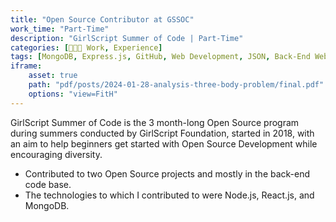 ```yaml
---
title: "Open Source Contributor at GSSOC"
work_time: "Part-Time"
description: "GirlScript Summer of Code | Part-Time"
categories: [🧑🏻‍💻 Work, Experience]
tags: [MongoDB, Express.js, GitHub, Web Development, JSON, Back-End Web Development, Git, Node.js, JavaScript]
iframe:
    asset: true
    path: "pdf/posts/2024-01-28-analysis-three-body-problem/final.pdf"
    options: "view=FitH"
---
```


GirlScript Summer of Code is the 3 month-long Open Source program during summers conducted by GirlScript Foundation, started in 2018, with an aim to help beginners get started with Open Source Development while encouraging diversity.

* Contributed to two Open Source projects and mostly in the back-end code base.
* The technologies to which I contributed to were Node.js, React.js, and MongoDB.
